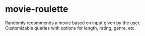 # movie-roulette
Randomly recommends a movie based on input given by the user. Customizable queries with options for length, rating, genre, etc.
